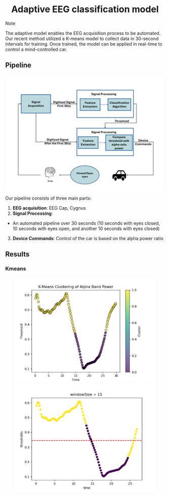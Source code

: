 <h1 align="center">Adaptive EEG classification model</h1>

> [!NOTE]
> The adaptive model enables the EEG acquisition process to be automated. Our recent method utilized a K-means model to collect data in 30-second intervals for training.
> Once trained, the model can be applied in real-time to control a mind-controlled car.

## Pipeline
<div align="center">
  <img src="./assets/pipeline.png" width=600>
</div>

Our pipeline consists of three main parts:
1. **EEG acquisition**: EEG Cap, Cygnus
2. **Signal Processing**:
  - An automated pipeline over 30 seconds (10 seconds with eyes closed, 10 seconds with eyes open, and another 10 seconds with eyes closed)
3. **Device Commands**: Control of the car is based on the alpha power ratio


## Results
### Kmeans
<div align="center">
  <img src="./assets/kmeans_feature.png" width=450>
  <img src="./assets/kmeans_windows15.png" width=450>
</div>

